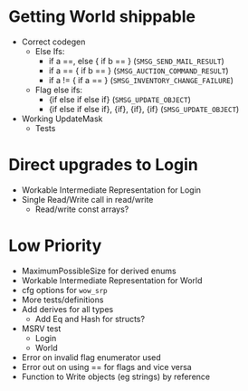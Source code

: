 # Getting World shippable

* Correct codegen
  * Else Ifs:
    - if a ==, else { if b ==  } (`SMSG_SEND_MAIL_RESULT`)
    - if a == { if b == } (`SMSG_AUCTION_COMMAND_RESULT`)
    - if a != { if a == } (`SMSG_INVENTORY_CHANGE_FAILURE`)
  * Flag else ifs:
    - {if else if else if} (`SMSG_UPDATE_OBJECT`)
    - {if else if else if}, {if}, {if}, {if} (`SMSG_UPDATE_OBJECT`)
* Working UpdateMask
  * Tests

# Direct upgrades to Login

* Workable Intermediate Representation for Login
* Single Read/Write call in read/write
  * Read/write const arrays?

# Low Priority

* MaximumPossibleSize for derived enums
* Workable Intermediate Representation for World
* cfg options for `wow_srp`
* More tests/definitions
* Add derives for all types
  * Add Eq and Hash for structs?
* MSRV test
  * Login
  * World
* Error on invalid flag enumerator used
* Error out on using == for flags and vice versa
* Function to Write objects (eg strings) by reference
